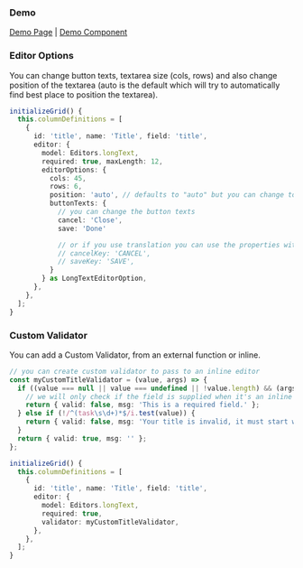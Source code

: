 ### Demo
[Demo Page](https://ghiscoding.github.io/slickgrid-universal/#/example12) | [Demo Component](/ghiscoding/slickgrid-universal/blob/master/examples/webpack-demo-vanilla-bundle/src/examples/example12.ts)

### Editor Options
You can change button texts, textarea size (cols, rows) and also change position of the textarea (auto is the default which will try to automatically find best place to position the textarea).
```ts
initializeGrid() {
  this.columnDefinitions = [
    {
      id: 'title', name: 'Title', field: 'title', 
      editor: {
        model: Editors.longText, 
        required: true, maxLength: 12,
        editorOptions: {
          cols: 45,
          rows: 6,
          position: 'auto', // defaults to "auto" but you can change to "top", "bottom", "left" or "right"
          buttonTexts: {
            // you can change the button texts
            cancel: 'Close',
            save: 'Done'

            // or if you use translation you can use the properties with `Key` suffix
            // cancelKey: 'CANCEL',
            // saveKey: 'SAVE',
          }
        } as LongTextEditorOption,
      },
    },
  ];
}
```

### Custom Validator
You can add a Custom Validator, from an external function or inline.
```ts
// you can create custom validator to pass to an inline editor
const myCustomTitleValidator = (value, args) => {
  if ((value === null || value === undefined || !value.length) && (args.compositeEditorOptions && args.compositeEditorOptions.modalType === 'create' || args.compositeEditorOptions.modalType === 'edit')) {
    // we will only check if the field is supplied when it's an inline editing OR a composite editor of type create/edit
    return { valid: false, msg: 'This is a required field.' };
  } else if (!/^(task\s\d+)*$/i.test(value)) {
    return { valid: false, msg: 'Your title is invalid, it must start with "Task" followed by a number.' };
  }
  return { valid: true, msg: '' };
};

initializeGrid() {
  this.columnDefinitions = [
    {
      id: 'title', name: 'Title', field: 'title', 
      editor: {
        model: Editors.longText, 
        required: true, 
        validator: myCustomTitleValidator,
      },
    },
  ];
}
```
